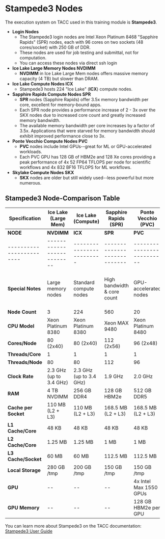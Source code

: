 # Stampede3 Nodes

The execution system on TACC used in this training module is **Stampede3**. 
- **Login Nodes**
    - The Stampede3 login nodes are Intel Xeon Platinum 8468 "Sapphire Rapids" (SPR) nodes, each with 96 cores on two sockets (48 cores/socket) with 250 GB of DDR.
    - These nodes are used for job testing and submittal, not for computation.
    - You can access these nodes via direct ssh login
- **Ice Lake Large Memory Nodes  NVDIMM**
    - **NVDIMM** in Ice Lake Large Mem nodes offers massive memory capacity (4 TB) but slower than DRAM.
- **Ice Lake Compute Nodes  ICX**
    - Stampede3 hosts 224 "Ice Lake" (**ICX**) compute nodes.
- **Sapphire Rapids Compute Nodes   SPR**
    - **SPR** nodes (Sapphire Rapids) offer 3.5x memory bandwidth per core, excellent for memory-bound apps.
    - Each SPR node provides a performance increase of 2 - 3x over the SKX nodes due to increased core count and greatly increased memory bandwidth. 
    - The available memory bandwidth per core increases by a factor of 3.5x. Applications that were starved for memory bandwidth should exhibit improved performance close to 3x.
- **Ponte Vecchio Compute Nodes   PVC**
    - **PVC** nodes include Intel GPUs--great for ML or GPU-accelerated workloads.
    - Each PVC GPU has 128 GB of HBM2e and 128 Xe cores providing a peak performance of 4x 52 FP64 TFLOPS per node for scientific workflows and 4x 832 BF16 TFLOPS for ML workflows.
- **Skylake Compute Nodes   SKX**
    - **SKX** nodes are older but still widely used--less powerful but more numerous.

## Stampede3 Node-Comparison Table

| Specification          | **Ice Lake (Large Mem)** | **Ice Lake (Compute)**  | **Sapphire Rapids (SPR)**  | **Ponte Vecchio (PVC)**  | **Skylake (SKX)** |
|------------------------|--------------------------|-------------------------|----------------------------|--------------------------|-------------------|
| **NODE**               | **NVDIMM**               | **ICX**                 | **SPR**                    | **PVC**                  | **SKX**           |
|------------------------|--------------------------|-------------------------|----------------------------|--------------------------|-------------------|
| **Special Notes**      | Large memory nodes       | Standard compute nodes  | High bandwidth & core count| GPU-accelerated nodes    | Legacy nodes. Less powerful by more numerous      |
| **Node Count**         | 3                        | 224                     | 560                        | 20                       | 1,060             |
| **CPU Model**          | Xeon Platinum 8380       | Xeon Platinum 8380      | Xeon MAX 9480              | Xeon Platinum 8480       | Xeon Platinum 8160 |
| **Cores/Node**         | 80 (2x40)                | 80 (2x40)               | 112 (2x56)                 | 96 (2x48)                | 48 (2x24)         |
| **Threads/Core**       | 1                        | 1                       | 1                          | 1                        | 1                 |
| **Threads/Node**       | 80                       | 80                      | 112                        | 96                       | 48                |
| **Clock Rate**         | 2.3 GHz (up to 3.4 GHz)  | 2.3 GHz (up to 3.4 GHz) | 1.9 GHz                    | 2.0 GHz                  | 2.1 GHz (1.4--3.7) |
| **RAM**                | 4 TB NVDIMM              | 256 GB DDR4             | 128 GB HBM2e               | 512 GB DDR5              | 192 GB DDR4       |
| **Cache per Socket**   | 110 MB (L2 + L3)         | 110 MB (L2 + L3)        | 168.5 MB (L2 + L3)         | 168.5 MB (L2 + L3)       | 57 MB (L2 + L3)   |
| **L1 Cache/Core**      | 48 KB                    | 48 KB                   | 48 KB                      | 48 KB                    | 32 KB             |
| **L2 Cache/Core**      | 1.25 MB                  | 1.25 MB                 | 1 MB                       | 1 MB                     | 1 MB              |
| **L3 Cache/Socket**    | 60 MB                    | 60 MB                   | 112.5 MB                   | 112.5 MB                 | 33 MB             |
| **Local Storage**      | 280 GB /tmp              | 200 GB /tmp             | 150 GB /tmp                | 150 GB /tmp              | 90 GB /tmp        |
| **GPU**                | --                       | --                      | --                         | 4x Intel Max 1550 GPUs   | --                |
| **GPU Memory**         | --                       | --                      | --                         | 128 GB HBM2e per GPU     | --                |


You can learn more about Stampede3 on the TACC documentation: [Stampede3 User Guide](https://docs.tacc.utexas.edu/hpc/stampede3/)
